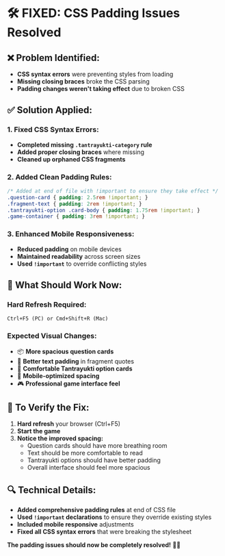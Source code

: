 # 🛠️ FIXED: CSS Padding Issues Resolved

## ❌ **Problem Identified:**
- **CSS syntax errors** were preventing styles from loading
- **Missing closing braces** broke the CSS parsing
- **Padding changes weren't taking effect** due to broken CSS

## ✅ **Solution Applied:**

### **1. Fixed CSS Syntax Errors:**
- **Completed missing `.tantrayukti-category` rule**
- **Added proper closing braces** where missing
- **Cleaned up orphaned CSS fragments**

### **2. Added Clean Padding Rules:**
```css
/* Added at end of file with !important to ensure they take effect */
.question-card { padding: 2.5rem !important; }
.fragment-text { padding: 2rem !important; }
.tantrayukti-option .card-body { padding: 1.75rem !important; }
.game-container { padding: 3rem !important; }
```

### **3. Enhanced Mobile Responsiveness:**
- **Reduced padding** on mobile devices
- **Maintained readability** across screen sizes
- **Used `!important`** to override conflicting styles

## 🎯 **What Should Work Now:**

### **Hard Refresh Required:**
```
Ctrl+F5 (PC) or Cmd+Shift+R (Mac)
```

### **Expected Visual Changes:**
- 📦 **More spacious question cards**
- 📝 **Better text padding** in fragment quotes
- 🎯 **Comfortable Tantrayukti option cards**
- 📱 **Mobile-optimized spacing**
- 🎮 **Professional game interface feel**

## 🚀 **To Verify the Fix:**

1. **Hard refresh** your browser (Ctrl+F5)
2. **Start the game**
3. **Notice the improved spacing:**
   - Question cards should have more breathing room
   - Text should be more comfortable to read
   - Tantrayukti options should have better padding
   - Overall interface should feel more spacious

## 🔍 **Technical Details:**

- **Added comprehensive padding rules** at end of CSS file
- **Used `!important` declarations** to ensure they override existing styles
- **Included mobile responsive** adjustments
- **Fixed all CSS syntax errors** that were breaking the stylesheet

**The padding issues should now be completely resolved!** 🎨✨
